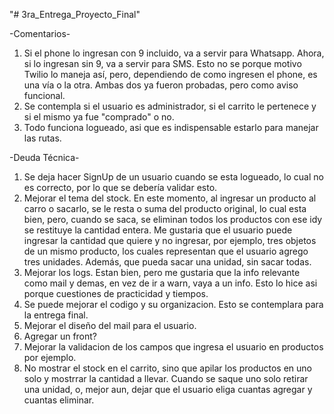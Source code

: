 "# 3ra_Entrega_Proyecto_Final"

-Comentarios-

1. Si el phone lo ingresan con 9 incluido, va a servir para Whatsapp. Ahora, si lo ingresan sin 9, va a servir para SMS. Esto no se porque motivo Twilio lo maneja así, pero, dependiendo de como ingresen el phone, es una vía o la otra.
   Ambas dos ya fueron probadas, pero como aviso funcional.
2. Se contempla si el usuario es administrador, si el carrito le pertenece y si el mismo ya fue "comprado" o no.
3. Todo funciona logueado, asi que es indispensable estarlo para manejar las rutas.

-Deuda Técnica-

1. Se deja hacer SignUp de un usuario cuando se esta logueado, lo cual no es correcto, por lo que se debería validar esto.
2. Mejorar el tema del stock. En este momento, al ingresar un producto al carro o sacarlo, se le resta o suma del producto original, lo cual esta bien, pero, cuando se saca, se eliminan todos los productos con ese idy se restituye la cantidad entera.
   Me gustaria que el usuario puede ingresar la cantidad que quiere y no ingresar, por ejemplo, tres objetos de un mismo producto, los cuales representan que el usuario agrego tres unidades. Además, que pueda sacar una unidad, sin sacar todas.
3. Mejorar los logs. Estan bien, pero me gustaria que la info relevante como mail y demas, en vez de ir a warn, vaya a un info. Esto lo hice asi porque cuestiones de practicidad y tiempos.
4. Se puede mejorar el codigo y su organizacion. Esto se contemplara para la entrega final.
5. Mejorar el diseño del mail para el usuario.
6. Agregar un front?
7. Mejorar la validacion de los campos que ingresa el usuario en productos por ejemplo.
8. No mostrar el stock en el carrito, sino que apilar los productos en uno solo y mostrrar la cantidad a llevar. Cuando se saque uno solo retirar una unidad, o, mejor aun, dejar que el usuario eliga cuantas agregar y cuantas eliminar.
